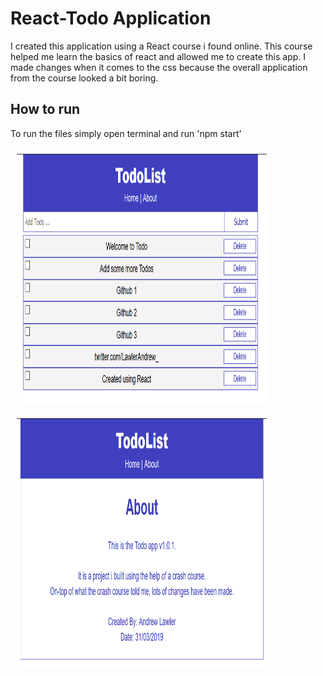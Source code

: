 # React-Todo Application
I created this application using a React course i found online. This course helped me learn the basics of react and allowed me to create this app. 
I made changes when it comes to the css because the overall application from the course looked a bit boring.
## How to run
To run the files simply open terminal and run 'npm start'

<img src="TodoList Example.png" width="400" height="400" style="padding: 10px">

<img src="Todo.png" width="400" height="400" style="padding: 10px">

